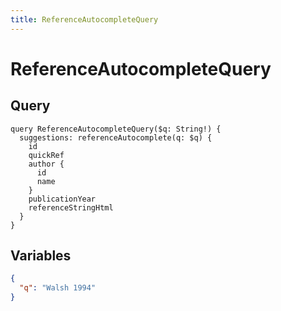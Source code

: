 ```yaml
---
title: ReferenceAutocompleteQuery
---
```


# ReferenceAutocompleteQuery

## Query

```gql
query ReferenceAutocompleteQuery($q: String!) {
  suggestions: referenceAutocomplete(q: $q) {
    id
    quickRef
    author {
      id
      name
    }
    publicationYear
    referenceStringHtml
  }
}
```

## Variables

```json
{
  "q": "Walsh 1994"
}
```